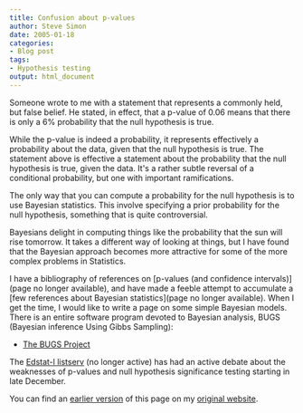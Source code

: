 ```yaml
---
title: Confusion about p-values
author: Steve Simon
date: 2005-01-18
categories:
- Blog post
tags:
- Hypothesis testing
output: html_document
---
```


Someone wrote to me with a statement that represents a commonly held, but false belief. He stated, in effect, that a p-value of 0.06 means that there is only a 6% probability that the null hypothesis is true.

While the p-value is indeed a probability, it represents effectively a probability about the data, given that the null hypothesis is true. The statement above is effective a statement about the probability that the null hypothesis is true, given the data. It's a rather subtle reversal of a conditional probability, but one with important ramifications.

The only way that you can compute a probability for the null hypothesis is to use Bayesian statistics. This involve specifying a prior probability for the null hypothesis, something that is quite controversial.

Bayesians delight in computing things like the probability that the sun will rise tomorrow. It takes a different way of looking at things, but I have found that the Bayesian approach becomes more attractive for some of the more complex problems in Statistics.

I have a bibliography of references on [p-values (and confidence intervals)](page no longer available), and have made a feeble attempt to accumulate a [few references about Bayesian statistics](page no longer available). When I get the time, I would like to write a page on some simple Bayesian models. There is an entire software program devoted to Bayesian analysis, BUGS (Bayesian inference Using Gibbs Sampling):

- [The BUGS Project][bug1]

The [Edstat-l listserv][eds1] (no longer active) has had an active debate about the weaknesses of p-values and null hypothesis significance testing starting in late December.

You can find an [earlier version][sim1] of this page on my [original website][sim2].

[sim1]: http://www.pmean.com/05/ConfusionPvalues.html
[sim2]: http://www.pmean.com/original_site.html

[bug1]: https://www.mrc-bsu.cam.ac.uk/software/bugs/
[eds1]: http://www.lsoft.com/scripts/wl.exe?SL1=EDSTAT-L&H=LISTS.PSU.EDU


<!---

../library/pvalueci1.asp
../library/bayesian.asp

-->

